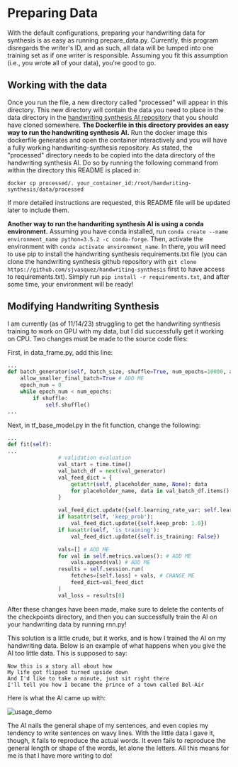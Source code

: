 # Preparing Data

With the default configurations, preparing your handwriting data for synthesis is as easy as running prepare_data.py. Currently, this program disregards the writer's ID, and as such, all data will be lumped into one training set as if one writer is responsible. Assuming you fit this assumption (i.e., you wrote all of your data), you're good to go.

## Working with the data
Once you run the file, a new directory called "processed" will appear in this directory. This new directory will contain the data you need to place in the data directory in the [handwriting synthesis AI repository](https://github.com/sjvasquez/handwriting-synthesis) that you should have cloned somewhere. **The Dockerfile in this directory provides an easy way to run the handwriting synthesis AI.** Run the docker image this dockerfile generates and open the container interactively and you will have a fully working handwriting-synthesis repository. As stated, the "processed" directory needs to be copied into the data directory of the handwriting synthesis AI. Do so by running the following command from within the directory this README is placed in:

```
docker cp processed/. your_container_id:/root/handwriting-synthesis/data/processed
```

If more detailed instructions are requested, this README file will be updated later to include them.

**Another way to run the handwriting synthesis AI is using a conda environment.** Assuming you have conda installed, run ```conda create --name environment_name python=3.5.2 -c conda-forge```. Then, activate the environment with ```conda activate environment_name```. In there, you will need to use pip to install the handwriting synthesis requirements.txt file (you can clone the handwriting synthesis github repository with ```git clone https://github.com/sjvasquez/handwriting-synthesis``` first to have access to requirements.txt). Simply run ```pip install -r requirements.txt```, and after some time, your environment will be ready!

## Modifying Handwriting Synthesis
I am currently (as of 11/14/23) struggling to get the handwriting synthesis training to work on GPU with my data, but I did successfully get it working on CPU. Two changes must be made to the source code files:

First, in data_frame.py, add this line:
```python
...
def batch_generator(self, batch_size, shuffle=True, num_epochs=10000, allow_smaller_final_batch=False):
    allow_smaller_final_batch=True # ADD ME
    epoch_num = 0
    while epoch_num < num_epochs:
        if shuffle:
            self.shuffle()
...
```
Next, in tf_base_model.py in the fit function, change the following:
```python
...
def fit(self):
...
                # validation evaluation
                val_start = time.time()
                val_batch_df = next(val_generator)
                val_feed_dict = {
                    getattr(self, placeholder_name, None): data
                    for placeholder_name, data in val_batch_df.items() if hasattr(self, placeholder_name)
                }

                val_feed_dict.update({self.learning_rate_var: self.learning_rate, self.beta1_decay_var: self.beta1_decay})
                if hasattr(self, 'keep_prob'):
                    val_feed_dict.update({self.keep_prob: 1.0})
                if hasattr(self, 'is_training'):
                    val_feed_dict.update({self.is_training: False})

                vals=[] # ADD ME
                for val in self.metrics.values(): # ADD ME
                    vals.append(val) # ADD ME
                results = self.session.run(
                    fetches=[self.loss] + vals, # CHANGE ME
                    feed_dict=val_feed_dict
                )
                val_loss = results[0]
```

After these changes have been made, make sure to delete the contents of the checkpoints directory, and then you can successfully train the AI on your handwriting data by running rnn.py!

This solution is a little crude, but it works, and is how I trained the AI on my handwriting data. Below is an example of what happens when you give the AI too little data. This is supposed to say:

```
Now this is a story all about how
My life got flipped turned upside down
And I'd like to take a minute, just sit right there
I'll tell you how I became the prince of a town called Bel-Air
```

Here is what the AI came up with:

![usage_demo](https://github.com/acmattson3/handwriting-data/assets/112522139/a2a75355-0784-46aa-858c-703b41025f7f)

The AI nails the general shape of my sentences, and even copies my tendency to write sentences on wavy lines. With the little data I gave it, though, it fails to reproduce the actual words. It even fails to reproduce the general length or shape of the words, let alone the letters. All this means for me is that I have more writing to do!
